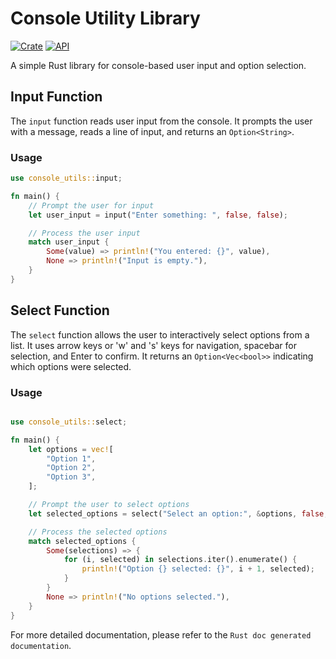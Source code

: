 # Console Utility Library

[![Crate](https://img.shields.io/crates/v/console-utils.svg)](https://crates.io/crates/console-utils)
[![API](https://docs.rs/console-utils/badge.svg)](https://docs.rs/console-utils)

A simple Rust library for console-based user input and option selection.

## Input Function

The `input` function reads user input from the console. It prompts the user with a message, reads a line of input, and returns an `Option<String>`.

### Usage

```rust
use console_utils::input;

fn main() {
    // Prompt the user for input
    let user_input = input("Enter something: ", false, false);

    // Process the user input
    match user_input {
        Some(value) => println!("You entered: {}", value),
        None => println!("Input is empty."),
    }
}
```
## Select Function

The `select` function allows the user to interactively select options from a list. It uses arrow keys or 'w' and 's' keys for navigation, spacebar for selection, and Enter to confirm. It returns an `Option<Vec<bool>>` indicating which options were selected.

### Usage

```rust

use console_utils::select;

fn main() {
    let options = vec![
        "Option 1",
        "Option 2",
        "Option 3",
    ];

    // Prompt the user to select options
    let selected_options = select("Select an option:", &options, false, false);

    // Process the selected options
    match selected_options {
        Some(selections) => {
            for (i, selected) in selections.iter().enumerate() {
                println!("Option {} selected: {}", i + 1, selected);
            }
        }
        None => println!("No options selected."),
    }
}
```
For more detailed documentation, please refer to the `Rust doc generated documentation`.
